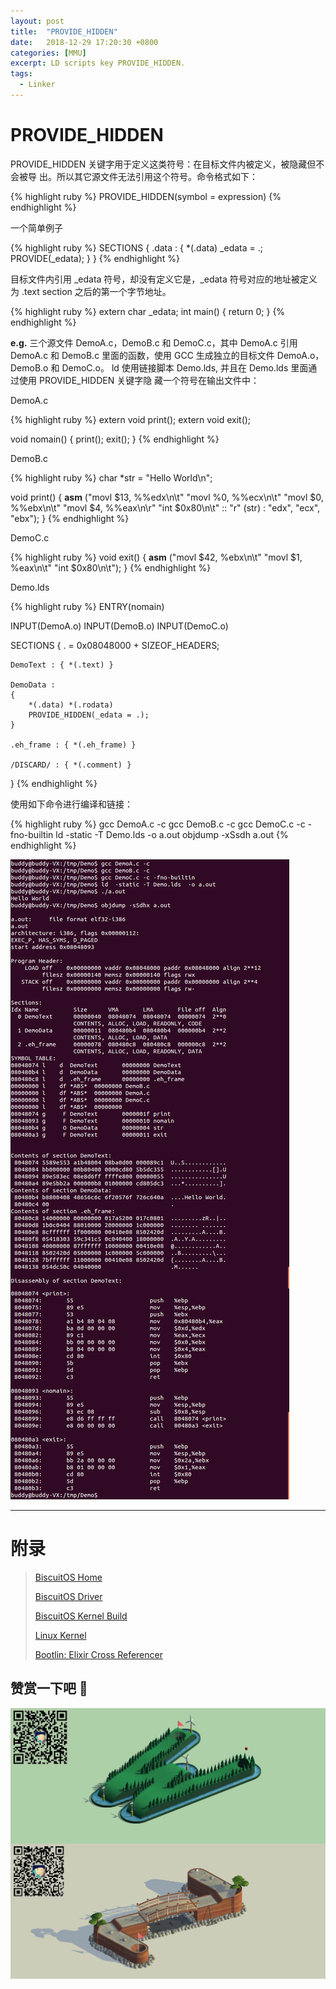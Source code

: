 ```yaml
---
layout: post
title:  "PROVIDE_HIDDEN"
date:   2018-12-29 17:20:30 +0800
categories: [MMU]
excerpt: LD scripts key PROVIDE_HIDDEN.
tags:
  - Linker
---
```


# PROVIDE_HIDDEN

PROVIDE_HIDDEN 关键字用于定义这类符号：在目标文件内被定义，被隐藏但不会被导
出。所以其它源文件无法引用这个符号。命令格式如下：

{% highlight ruby %}
PROVIDE_HIDDEN(symbol = expression)
{% endhighlight %}

一个简单例子

{% highlight ruby %}
SECTIONS
{
    .data : 
    { 
        *(.data) 
        _edata = .;
        PROVIDE(_edata);
    }
}
{% endhighlight %}

目标文件内引用 _edata 符号，却没有定义它是，_edata 符号对应的地址被定义为 
.text section 之后的第一个字节地址。

{% highlight ruby %}
extern char _edata;
int main()
{
    return 0;
}
{% endhighlight %}

**e.g.** 三个源文件 DemoA.c，DemoB.c 和 DemoC.c，其中 DemoA.c 引用 DemoA.c 和 
DemoB.c 里面的函数，使用 GCC 生成独立的目标文件 DemoA.o，DemoB.o 和 DemoC.o。
ld 使用链接脚本 Demo.lds, 并且在 Demo.lds 里面通过使用 PROVIDE_HIDDEN 关键字隐
藏一个符号在输出文件中：

DemoA.c

{% highlight ruby %}
extern void print();
extern void exit();

void nomain()
{
    print();
    exit();
}
{% endhighlight %}

DemoB.c

{% highlight ruby %}
char *str = "Hello World\n";

void print()
{
    __asm__ ("movl $13, %%edx\n\t"
             "movl %0, %%ecx\n\t"
             "movl $0, %%ebx\n\t"
             "movl $4, %%eax\n\r"
             "int $0x80\n\t"
             :: "r" (str) : "edx", "ecx", "ebx");
}
{% endhighlight %}

DemoC.c

{% highlight ruby %}
void exit()
{
    __asm__ ("movl $42, %ebx\n\t"
             "movl $1, %eax\n\t"
             "int $0x80\n\t");
}
{% endhighlight %}

Demo.lds 

{% highlight ruby %}
ENTRY(nomain)

INPUT(DemoA.o)
INPUT(DemoB.o)
INPUT(DemoC.o)

SECTIONS
{
    . = 0x08048000 + SIZEOF_HEADERS;

    DemoText : { *(.text) }

    DemoData : 
    {
        *(.data) *(.rodata)
        PROVIDE_HIDDEN(_edata = .);
    }

    .eh_frame : { *(.eh_frame) }

    /DISCARD/ : { *(.comment) }
}
{% endhighlight %}

使用如下命令进行编译和链接：

{% highlight ruby %}
gcc DemoA.c -c
gcc DemoB.c -c
gcc DemoC.c -c -fno-builtin
ld -static -T Demo.lds -o a.out
objdump -xSsdh a.out
{% endhighlight %}

![LD](https://raw.githubusercontent.com/EmulateSpace/PictureSet/master/BiscuitOS/kernel/MMU000524.png)

-----------------------------------------------

# <span id="附录">附录</span>

> [BiscuitOS Home](https://biscuitos.github.io/)
>
> [BiscuitOS Driver](https://biscuitos.github.io/blog/BiscuitOS_Catalogue/)
>
> [BiscuitOS Kernel Build](https://biscuitos.github.io/blog/Kernel_Build/)
>
> [Linux Kernel](https://www.kernel.org/)
>
> [Bootlin: Elixir Cross Referencer](https://elixir.bootlin.com/linux/latest/source)

## 赞赏一下吧 🙂

![MMU](https://raw.githubusercontent.com/EmulateSpace/PictureSet/master/BiscuitOS/kernel/HAB000036.jpg)
